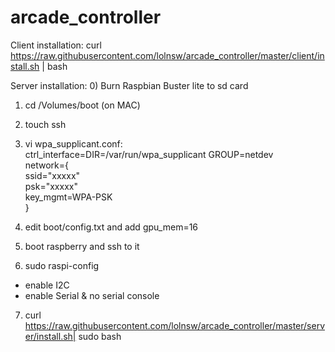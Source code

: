 # arcade_controller

Client installation:
curl https://raw.githubusercontent.com/lolnsw/arcade_controller/master/client/install.sh |  bash

Server installation:
0) Burn Raspbian Buster lite to sd card
1) cd /Volumes/boot (on MAC)
2) touch ssh
3) vi wpa_supplicant.conf:<BR>
ctrl_interface=DIR=/var/run/wpa_supplicant GROUP=netdev<BR>
network={<BR>
    ssid="xxxxx"<BR>
    psk="xxxxx"<BR>
    key_mgmt=WPA-PSK<BR>
}<BR>

4) edit boot/config.txt and add
gpu_mem=16

5) boot raspberry and ssh to it
6) sudo raspi-config<BR>
  - enable I2C
  - enable Serial & no serial console

7) curl https://raw.githubusercontent.com/lolnsw/arcade_controller/master/server/install.sh| sudo bash
